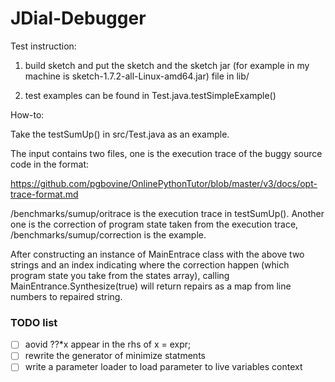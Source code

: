 # JDial-Debugger

Test instruction: 

1) build sketch and put the sketch and the sketch jar (for example in my machine is sketch-1.7.2-all-Linux-amd64.jar) file in lib/

2) test examples can be found in Test.java.testSimpleExample()

How-to:

Take the testSumUp() in src/Test.java as an example.

The input contains two files, one is the execution trace of the buggy source code in the format:

https://github.com/pgbovine/OnlinePythonTutor/blob/master/v3/docs/opt-trace-format.md

/benchmarks/sumup/oritrace is the execution trace in testSumUp(). Another one is the correction of program state taken from the execution trace, /benchmarks/sumup/correction is the example.

After constructing an instance of MainEntrace class with the above two strings and an index indicating where the correction happen (which program state you take from the states array), calling MainEntrance.Synthesize(true) will return repairs as a map from line numbers to repaired string.

### TODO list

- [ ] aovid ??*x appear in the rhs of x = expr;
- [ ] rewrite the generator of minimize statments
- [ ] write a parameter loader to load parameter to live variables context

